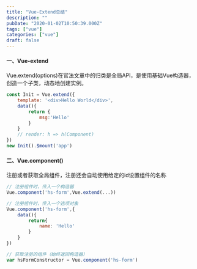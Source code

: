 ```yaml
---
title: "Vue-Extend总结"
description: ""
pubDate: "2020-01-02T10:50:39.000Z"
tags: ["vue"]
categories: ["vue"]
draft: false
---
```



#### 一、Vue-extend

Vue.extend(options)在官法文章中的归类是全局API，是使用基础Vue构造器，创造一个子类，动态地创建实例。

```js
const Init = Vue.extend({
	template: '<div>Hello World</div>',
	data(){
		return {
			msg:'Hello'
		}	
	}
	// render: h => h(Component)
})
new Init().$mount('app')
```

#### 二、Vue.component()

注册或者获取全局组件，注册还会自动使用给定的id设置组件的名称

<!--more-->

```js
// 注册组件时，传入一个构造器
Vue.component('hs-form',Vue.extend(...))

// 注册组件时，传入一个选项对象
Vue.component('hs-form',{
	data(){
		return{
			name: 'Hello'
		}
	}
})

// 获取注册的组件（始终返回构造器）
var hsFormConstructor = Vue.component('hs-form')
```

